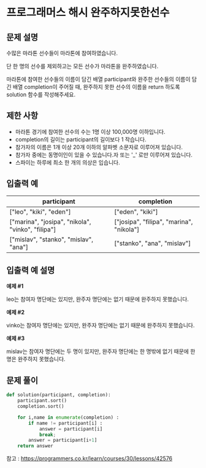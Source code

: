 # 프로그래머스 해시 완주하지못한선수

## 문제 설명
수많은 마라톤 선수들이 마라톤에 참여하였습니다. 

단 한 명의 선수를 제외하고는 모든 선수가 마라톤을 완주하였습니다.

마라톤에 참여한 선수들의 이름이 담긴 배열 participant와 완주한 선수들의 이름이 담긴 배열 completion이 주어질 때, 완주하지 못한 선수의 이름을 return 하도록 solution 함수를 작성해주세요.


## 제한 사항
- 마라톤 경기에 참여한 선수의 수는 1명 이상 100,000명 이하입니다.
- completion의 길이는 participant의 길이보다 1 작습니다.
- 참가자의 이름은 1개 이상 20개 이하의 알파벳 소문자로 이루어져 있습니다.
- 참가자 중에는 동명이인이 있을 수 있습니다.자 또는 '_' 로만 이루어져 있습니다.
- 스파이는 하루에 최소 한 개의 의상은 입습니다.

## 입출력 예
|  participant | completion  | 
|---| ---  |
|["leo", "kiki", "eden"]	|["eden", "kiki"]|	"leo"|
|["marina", "josipa", "nikola", "vinko", "filipa"]| ["josipa", "filipa", "marina", "nikola"]| "vinko"|
|["mislav", "stanko", "mislav", "ana"]|	["stanko", "ana", "mislav"]	|"mislav"

## 입출력 예 설명
**예제 #1**

leo는 참여자 명단에는 있지만, 완주자 명단에는 없기 때문에 완주하지 못했습니다.

**예제 #2**

vinko는 참여자 명단에는 있지만, 완주자 명단에는 없기 때문에 완주하지 못했습니다.

**예제 #3**

mislav는 참여자 명단에는 두 명이 있지만, 완주자 명단에는 한 명밖에 없기 때문에 한명은 완주하지 못했습니다.



## 문제 풀이
```python
def solution(participant, completion):
    participant.sort()
    completion.sort()

    for i,name in enumerate(completion) :
        if name != participant[i] :
            answer = participant[i]
            break;
        answer = participant[i+1]
    return answer
```
참고 : <https://programmers.co.kr/learn/courses/30/lessons/42576>